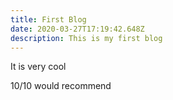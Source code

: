 ```yaml
---
title: First Blog
date: 2020-03-27T17:19:42.648Z
description: This is my first blog
---
```


It is very cool

10/10 would recommend

